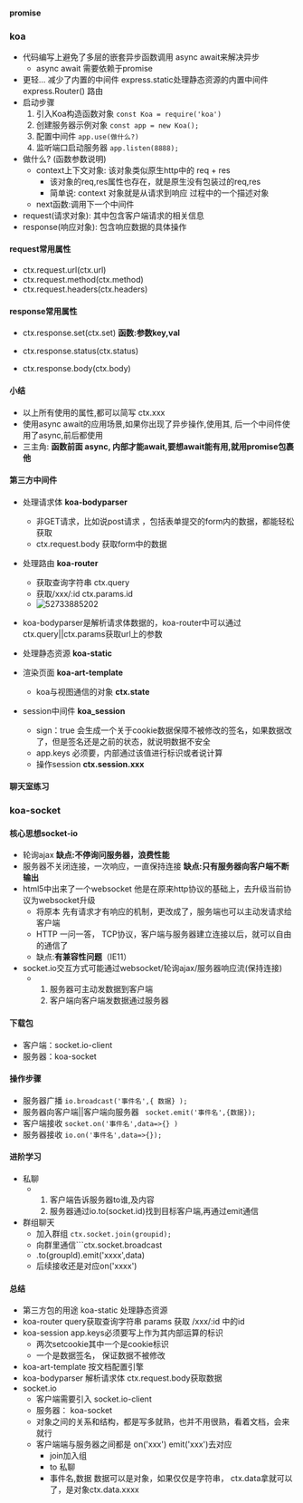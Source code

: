 #### promise



### koa

- 代码编写上避免了多层的嵌套异步函数调用 async await来解决异步
  - async  await 需要依赖于promise
- 更轻...  减少了内置的中间件  express.static处理静态资源的内置中间件  express.Router() 路由
- 启动步骤
  1. 引入Koa构造函数对象 ```const Koa = require('koa')```
  2. 创建服务器示例对象 ```const app = new Koa();```
  3. 配置中间件 ```app.use(做什么?)```
  4. 监听端口启动服务器 ```app.listen(8888);```
- 做什么? (函数参数说明)
  - context上下文对象: 该对象类似原生http中的 req + res
    - 该对象的req,res属性也存在，就是原生没有包装过的req,res
    - 简单说:  context 对象就是从请求到响应 过程中的一个描述对象
  - next函数:调用下一个中间件
- request(请求对象):  其中包含客户端请求的相关信息
- response(响应对象): 包含响应数据的具体操作



#### request常用属性

- ctx.request.url(ctx.url)
- ctx.request.method(ctx.method)
- ctx.request.headers(ctx.headers)



#### response常用属性

- ctx.response.set(ctx.set)  __函数:参数key,val__
- ctx.response.status(ctx.status)

- ctx.response.body(ctx.body)  



#### 小结

- 以上所有使用的属性,都可以简写 ctx.xxx
- 使用async await的应用场景,如果你出现了异步操作,使用其,  后一个中间件使用了async,前后都使用
- 三主角: __函数前面 async, 内部才能await,要想await能有用,就用promise包裹他__



#### 第三方中间件

- 处理请求体 __koa-bodyparser__
  - 非GET请求，比如说post请求 ，包括表单提交的form内的数据，都能轻松获取
  - ctx.request.body 获取form中的数据

- 处理路由 __koa-router__
  - 获取查询字符串 ctx.query
  - 获取/xxx/:id      ctx.params.id
  - ![52733885202](../../../%E6%A1%8C%E9%9D%A2/NodeJs/06-NodeJS%E8%BF%9B%E9%98%B6-%E7%AC%AC6%E5%A4%A9-%7B%20%E8%81%8A%E5%A4%A9%E5%AE%A4%E6%A1%88%E4%BE%8B%E3%80%81socket.io%20%7D/4-%E6%BA%90%E4%BB%A3%E7%A0%81/assets/1527338852020.png)
- koa-bodyparser是解析请求体数据的，koa-router中可以通过ctx.query||ctx.params获取url上的参数



- 处理静态资源 __koa-static__
- 渲染页面 __koa-art-template__
  - koa与视图通信的对象 __ctx.state__
- session中间件 __koa_session__
  - sign：true   会生成一个关于cookie数据保障不被修改的签名，如果数据改了，但是签名还是之前的状态，就说明数据不安全
  - app.keys 必须要，内部通过该值进行标识或者说计算
  - 操作session   __ctx.session.xxx__

#### 聊天室练习

### koa-socket

#### 核心思想socket-io

- 轮询ajax   __缺点:不停询问服务器，浪费性能__
- 服务器不关闭连接，一次响应，一直保持连接 __缺点:只有服务器向客户端不断输出__
- html5中出来了一个websocket   他是在原来http协议的基础上，去升级当前协议为websocket升级
  - 将原本  先有请求才有响应的机制，更改成了，服务端也可以主动发请求给客户端
  - HTTP 一问一答，  TCP协议，客户端与服务器建立连接以后，就可以自由的通信了
  - 缺点:__有兼容性问题__（IE11）
- socket.io交互方式可能通过websocket/轮询ajax/服务器响应流(保持连接)
  - 1. 服务器可主动发数据到客户端
    2. 客户端向客户端发数据通过服务器

#### 下载包

- 客户端：socket.io-client
- 服务器：koa-socket

#### 操作步骤

- 服务器广播   ```io.broadcast('事件名',{ 数据} );```
- 服务器向客户端||客户端向服务器  ``` socket.emit('事件名',{数据});```
- 客户端接收  ```socket.on('事件名',data=>{} )```
- 服务器接收  ```io.on('事件名',data=>{});```

#### 进阶学习

- 私聊
  - 1. 客户端告诉服务器to谁,及内容
    2. 服务器通过io.to(socket.id)找到目标客户端,再通过emit通信
- 群组聊天
  - 加入群组 ```ctx.socket.join(groupid);```
  - 向群里通信```ctx.socket.broadcast 
  - .to(groupId).emit('xxxx',data)
  - 后续接收还是对应on('xxxx')



#### 总结

- 第三方包的用途  koa-static 处理静态资源
- koa-router  query获取查询字符串  params 获取 /xxx/:id 中的id
- koa-session app.keys必须要写上作为其内部运算的标识
  - 两次setcookie其中一个是cookie标识
  - 一个是数据签名， 保证数据不被修改
- koa-art-template 按文档配置引擎
- koa-bodyparser 解析请求体   ctx.request.body获取数据
- socket.io
  - 客户端需要引入  socket.io-client
  - 服务器： koa-socket
  - 对象之间的关系和结构，都是写多就熟，也并不用很熟，看着文档，会来就行
  - 客户端端与服务器之间都是  on('xxx')  emit('xxx')去对应
    - join加入组
    - to 私聊
    - 事件名,数据    数据可以是对象，如果仅仅是字符串，  ctx.data拿就可以了，是对象ctx.data.xxxx







